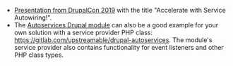 * [Presentation from DrupalCon 2019](https://events.drupal.org/sites/default/files/slides/drupalcon.2019.autowiring.pdf) with the title "Accelerate with Service Autowiring!".
* The [Autoservices Drupal module](/project/autoservices) can also be a good example for your own solution with a service provider PHP class: <https://gitlab.com/upstreamable/drupal-autoservices>. The module's service provider also contains functionality for event listeners and other PHP class types.